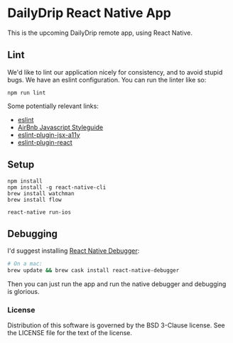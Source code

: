 # DailyDrip React Native App

This is the upcoming DailyDrip remote app, using React Native.

## Lint

We'd like to lint our application nicely for consistency, and to avoid stupid
bugs.  We have an eslint configuration.  You can run the linter like so:

```
npm run lint
```

Some potentially relevant links:

- [eslint](http://eslint.org/)
- [AirBnb Javascript Styleguide](https://github.com/airbnb/javascript)
- [eslint-plugin-jsx-a11y](https://github.com/evcohen/eslint-plugin-jsx-a11y)
- [eslint-plugin-react](https://github.com/yannickcr/eslint-plugin-react)

## Setup

```
npm install
npm install -g react-native-cli
brew install watchman
brew install flow

react-native run-ios
```

## Debugging

I'd suggest installing [React Native
Debugger](https://github.com/jhen0409/react-native-debugger):

```sh
# On a mac:
brew update && brew cask install react-native-debugger
```

Then you can just run the app and run the native debugger and debugging is
glorious.

### License

Distribution of this software is governed by the BSD 3-Clause license.  See
the LICENSE file for the text of the license.
